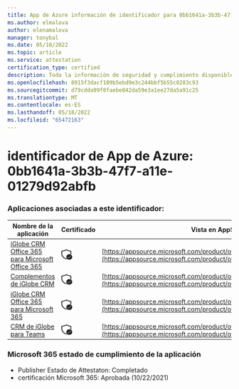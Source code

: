 ```yaml
---
title: App de Azure información de identificador para 0bb1641a-3b3b-47f7-a11e-01279d92abfb
ms.author: elmalova
author: elenamalova
manager: tonybal
ms.date: 05/18/2022
ms.topic: article
ms.service: attestation
certification_type: certified
description: Toda la información de seguridad y cumplimiento disponible para 0bb1641a-3b3b-47f7-a11e-01279d92abfb.
ms.openlocfilehash: 8915f3dacf109b5ebd9e3c244bbf5b55c0283c93
ms.sourcegitcommit: d79cdda99f8faebe842da59e3a1ee27da5a91c25
ms.translationtype: MT
ms.contentlocale: es-ES
ms.lasthandoff: 05/18/2022
ms.locfileid: "65472163"
---
```

# <a name="azure-app-id-0bb1641a-3b3b-47f7-a11e-01279d92abfb"></a>identificador de App de Azure: 0bb1641a-3b3b-47f7-a11e-01279d92abfb


### <a name="apps-associated-with-this-id"></a>Aplicaciones asociadas a este identificador:
| **Nombre de la aplicación** | **Certificado** | **Vista en AppSource** |
|--------------|---------------|-----------------------|
| [iGlobe CRM Office 365 para Microsoft Office 365](../forward/WA104379222.md) | <img alt="Certified application badge" src="../media/certified-badge.png" height="25" width="25" /> | [https://appsource.microsoft.com/product/office/WA104379222](https://appsource.microsoft.com/product/office/WA104379222) |
| [Complementos de iGlobe CRM](../forward/WA200002010.md) | <img alt="Certified application badge" src="../media/certified-badge.png" height="25" width="25" /> | [https://appsource.microsoft.com/product/office/WA200002010](https://appsource.microsoft.com/product/office/WA200002010) |
| [iGlobe CRM Office 365 para Microsoft 365](../forward/17859280.iglobecrmoffice365.md) | <img alt="Certified application badge" src="../media/certified-badge.png" height="25" width="25" /> | [https://appsource.microsoft.com/product/office/17859280.iglobecrmoffice365](https://appsource.microsoft.com/product/office/17859280.iglobecrmoffice365) |
| [CRM de iGlobe para Teams](../forward/WA104381421.md) | <img alt="Certified application badge" src="../media/certified-badge.png" height="25" width="25" /> | [https://appsource.microsoft.com/product/office/WA104381421](https://appsource.microsoft.com/product/office/WA104381421) |

### <a name="microsoft-365-app-compliance-status"></a>Microsoft 365 estado de cumplimiento de la aplicación
- Publisher Estado de Attestaton: Completado
- certificación Microsoft 365: Aprobada (10/22/2021)
